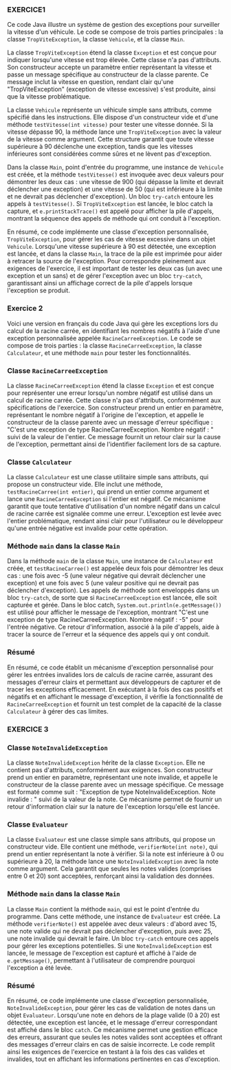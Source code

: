 ### EXERCICE1
Ce code Java illustre un système de gestion des exceptions pour surveiller la vitesse d'un véhicule. Le code se compose de trois parties principales : la classe `TropViteException`, la classe `Vehicule`, et la classe `Main`.

La classe `TropViteException` étend la classe `Exception` et est conçue pour indiquer lorsqu'une vitesse est trop élevée. Cette classe n'a pas d'attributs. Son constructeur accepte un paramètre entier représentant la vitesse et passe un message spécifique au constructeur de la classe parente. Ce message inclut la vitesse en question, rendant clair qu'une "TropViteException" (exception de vitesse excessive) s'est produite, ainsi que la vitesse problématique.

La classe `Vehicule` représente un véhicule simple sans attributs, comme spécifié dans les instructions. Elle dispose d'un constructeur vide et d'une méthode `testVitesse(int vitesse)` pour tester une vitesse donnée. Si la vitesse dépasse 90, la méthode lance une `TropViteException` avec la valeur de la vitesse comme argument. Cette structure garantit que toute vitesse supérieure à 90 déclenche une exception, tandis que les vitesses inférieures sont considérées comme sûres et ne lèvent pas d'exception.

Dans la classe `Main`, point d'entrée du programme, une instance de `Vehicule` est créée, et la méthode `testVitesse()` est invoquée avec deux valeurs pour démontrer les deux cas : une vitesse de 900 (qui dépasse la limite et devrait déclencher une exception) et une vitesse de 50 (qui est inférieure à la limite et ne devrait pas déclencher d'exception). Un bloc `try-catch` entoure les appels à `testVitesse()`. Si `TropViteException` est lancée, le bloc catch la capture, et `e.printStackTrace()` est appelé pour afficher la pile d'appels, montrant la séquence des appels de méthode qui ont conduit à l'exception.

En résumé, ce code implémente une classe d'exception personnalisée, `TropViteException`, pour gérer les cas de vitesse excessive dans un objet `Vehicule`. Lorsqu'une vitesse supérieure à 90 est détectée, une exception est lancée, et dans la classe `Main`, la trace de la pile est imprimée pour aider à retracer la source de l'exception. Pour correspondre pleinement aux exigences de l'exercice, il est important de tester les deux cas (un avec une exception et un sans) et de gérer l'exception avec un bloc `try-catch`, garantissant ainsi un affichage correct de la pile d'appels lorsque l'exception se produit.

### Exercice 2 
Voici une version en français du code Java qui gère les exceptions lors du calcul de la racine carrée, en identifiant les nombres négatifs à l'aide d'une exception personnalisée appelée `RacineCarreeException`. Le code se compose de trois parties : la classe `RacineCarreeException`, la classe `Calculateur`, et une méthode `main` pour tester les fonctionnalités.

### Classe `RacineCarreeException`

La classe `RacineCarreeException` étend la classe `Exception` et est conçue pour représenter une erreur lorsqu'un nombre négatif est utilisé dans un calcul de racine carrée. Cette classe n'a pas d'attributs, conformément aux spécifications de l'exercice. Son constructeur prend un entier en paramètre, représentant le nombre négatif à l'origine de l'exception, et appelle le constructeur de la classe parente avec un message d'erreur spécifique : "C'est une exception de type RacineCarreeException. Nombre négatif : " suivi de la valeur de l'entier. Ce message fournit un retour clair sur la cause de l'exception, permettant ainsi de l'identifier facilement lors de sa capture.

### Classe `Calculateur`

La classe `Calculateur` est une classe utilitaire simple sans attributs, qui propose un constructeur vide. Elle inclut une méthode, `testRacineCarree(int entier)`, qui prend un entier comme argument et lance une `RacineCarreeException` si l'entier est négatif. Ce mécanisme garantit que toute tentative d'utilisation d'un nombre négatif dans un calcul de racine carrée est signalée comme une erreur. L'exception est levée avec l'entier problématique, rendant ainsi clair pour l'utilisateur ou le développeur qu'une entrée négative est invalide pour cette opération.

### Méthode `main` dans la classe `Main`

Dans la méthode `main` de la classe `Main`, une instance de `Calculateur` est créée, et `testRacineCarree()` est appelée deux fois pour démontrer les deux cas : une fois avec -5 (une valeur négative qui devrait déclencher une exception) et une fois avec 5 (une valeur positive qui ne devrait pas déclencher d'exception). Les appels de méthode sont enveloppés dans un bloc `try-catch`, de sorte que si `RacineCarreeException` est lancée, elle soit capturée et gérée. Dans le bloc catch, `System.out.println(e.getMessage())` est utilisé pour afficher le message de l'exception, montrant "C'est une exception de type RacineCarreeException. Nombre négatif : -5" pour l'entrée négative. Ce retour d'information, associé à la pile d'appels, aide à tracer la source de l'erreur et la séquence des appels qui y ont conduit.

### Résumé

En résumé, ce code établit un mécanisme d'exception personnalisé pour gérer les entrées invalides lors de calculs de racine carrée, assurant des messages d'erreur clairs et permettant aux développeurs de capturer et de tracer les exceptions efficacement. En exécutant à la fois des cas positifs et négatifs et en affichant le message d'exception, il vérifie la fonctionnalité de `RacineCarreeException` et fournit un test complet de la capacité de la classe `Calculateur` à gérer des cas limites.

### EXERCICE 3

### Classe `NoteInvalideException`

La classe `NoteInvalideException` hérite de la classe `Exception`. Elle ne contient pas d'attributs, conformément aux exigences. Son constructeur prend un entier en paramètre, représentant une note invalide, et appelle le constructeur de la classe parente avec un message spécifique. Ce message est formaté comme suit : "Exception de type NoteInvalideException. Note invalide : " suivi de la valeur de la note. Ce mécanisme permet de fournir un retour d'information clair sur la nature de l'exception lorsqu'elle est lancée.

### Classe `Evaluateur`

La classe `Evaluateur` est une classe simple sans attributs, qui propose un constructeur vide. Elle contient une méthode, `verifierNote(int note)`, qui prend un entier représentant la note à vérifier. Si la note est inférieure à 0 ou supérieure à 20, la méthode lance une `NoteInvalideException` avec la note comme argument. Cela garantit que seules les notes valides (comprises entre 0 et 20) sont acceptées, renforçant ainsi la validation des données.

### Méthode `main` dans la classe `Main`

La classe `Main` contient la méthode `main`, qui est le point d'entrée du programme. Dans cette méthode, une instance de `Evaluateur` est créée. La méthode `verifierNote()` est appelée avec deux valeurs : d'abord avec 15, une note valide qui ne devrait pas déclencher d'exception, puis avec 25, une note invalide qui devrait le faire. Un bloc `try-catch` entoure ces appels pour gérer les exceptions potentielles. Si une `NoteInvalideException` est lancée, le message de l'exception est capturé et affiché à l'aide de `e.getMessage()`, permettant à l'utilisateur de comprendre pourquoi l'exception a été levée.

### Résumé

En résumé, ce code implémente une classe d'exception personnalisée, `NoteInvalideException`, pour gérer les cas de validation de notes dans un objet `Evaluateur`. Lorsqu'une note en dehors de la plage valide (0 à 20) est détectée, une exception est lancée, et le message d'erreur correspondant est affiché dans le bloc `catch`. Ce mécanisme permet une gestion efficace des erreurs, assurant que seules les notes valides sont acceptées et offrant des messages d'erreur clairs en cas de saisie incorrecte. Le code remplit ainsi les exigences de l'exercice en testant à la fois des cas valides et invalides, tout en affichant les informations pertinentes en cas d'exception.
